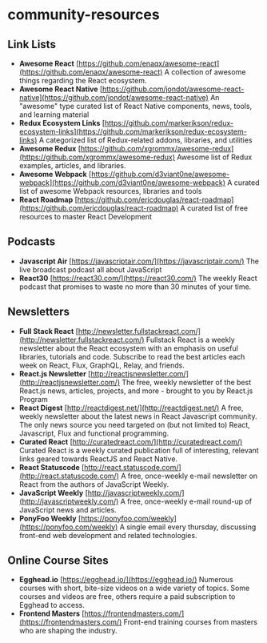 # community-resources

## Link Lists

* **Awesome React** [https://github.com/enaqx/awesome-react](https://github.com/enaqx/awesome-react) A collection of awesome things regarding the React ecosystem.
* **Awesome React Native** [https://github.com/jondot/awesome-react-native](https://github.com/jondot/awesome-react-native) An "awesome" type curated list of React Native components, news, tools, and learning material
* **Redux Ecosystem Links** [https://github.com/markerikson/redux-ecosystem-links](https://github.com/markerikson/redux-ecosystem-links) A categorized list of Redux-related addons, libraries, and utilities
* **Awesome Redux** [https://github.com/xgrommx/awesome-redux](https://github.com/xgrommx/awesome-redux) Awesome list of Redux examples, articles, and libraries.
* **Awesome Webpack** [https://github.com/d3viant0ne/awesome-webpack](https://github.com/d3viant0ne/awesome-webpack) A curated list of awesome Webpack resources, libraries and tools
* **React Roadmap** [https://github.com/ericdouglas/react-roadmap](https://github.com/ericdouglas/react-roadmap) A curated list of free resources to master React Development

## Podcasts

* **Javascript Air** [https://javascriptair.com/](https://javascriptair.com/) The live broadcast podcast all about JavaScript
* **React30** [https://react30.com/](https://react30.com/) The weekly React podcast that promises to waste no more than 30 minutes of your time.

## Newsletters

* **Full Stack React** [http://newsletter.fullstackreact.com/](http://newsletter.fullstackreact.com/) Fullstack React is a weekly newsletter about the React ecosystem with an emphasis on useful libraries, tutorials and code. Subscribe to read the best articles each week on React, Flux, GraphQL, Relay, and friends.
* **React.js Newsletter** [http://reactjsnewsletter.com/](http://reactjsnewsletter.com/) The free, weekly newsletter of the best React.js news, articles, projects, and more - brought to you by React.js Program
* **React Digest** [http://reactdigest.net/](http://reactdigest.net/) A free, weekly newsletter about the latest news in React Javascript community. The only news source you need targeted on \(but not limited to\) React, Javascript, Flux and functional programming.
* **Curated React** [http://curatedreact.com/](http://curatedreact.com/) Curated React is a weekly curated publication full of interesting, relevant links geared towards ReactJS and React Native.
* **React Statuscode** [http://react.statuscode.com/](http://react.statuscode.com/) A free, once-weekly e-mail newsletter on React from the authors of JavaScript Weekly.
* **JavaScript Weekly** [http://javascriptweekly.com/](http://javascriptweekly.com/) A free, once-weekly e-mail round-up of JavaScript news and articles.
* **PonyFoo Weekly** [https://ponyfoo.com/weekly](https://ponyfoo.com/weekly) A single email every thursday, discussing front-end web development and related technologies.

## Online Course Sites

* **Egghead.io** [https://egghead.io/](https://egghead.io/) Numerous courses with short, bite-size videos on a wide variety of topics. Some courses and videos are free, others require a paid subscription to Egghead to access.
* **Frontend Masters** [https://frontendmasters.com/](https://frontendmasters.com/) Front-end training courses from masters who are shaping the industry.

